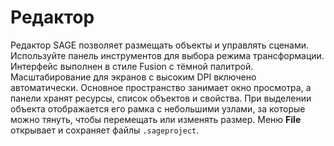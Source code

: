 # Редактор

Редактор SAGE позволяет размещать объекты и управлять сценами. Используйте панель
инструментов для выбора режима трансформации. Интерфейс выполнен в стиле Fusion
с тёмной палитрой. Масштабирование для экранов с высоким DPI включено
автоматически. Основное пространство занимает окно просмотра, а панели хранят
ресурсы, список объектов и свойства. При выделении объекта отображается его рамка
с небольшими узлами, за которые можно тянуть, чтобы перемещать или изменять
размер. Меню **File** открывает и сохраняет файлы ``.sageproject``.
